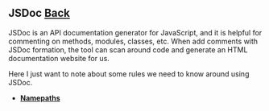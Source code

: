 ## JSDoc [Back](../JavaScript.md)

JSDoc is an API documentation generator for JavaScript, and it is helpful for commenting on methods, modules, classes, etc. When add comments with JSDoc formation, the tool can scan around code and generate an HTML documentation website for us.

Here I just want to note about some rules we need to know around using JSDoc.

* [**Namepaths**](./namepaths/namepaths.md)
